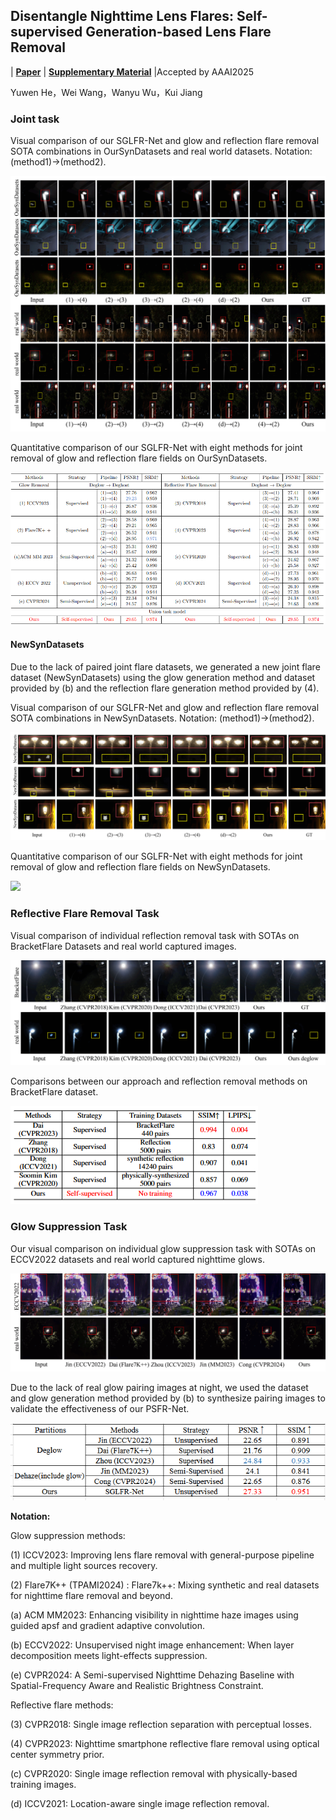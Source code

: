 ## Disentangle Nighttime Lens Flares: Self-supervised Generation-based Lens Flare Removal

| [**Paper**](https://example.com) | [**Supplementary Material**](https://example.com) |Accepted by AAAI2025

Yuwen He，Wei Wang，Wanyu Wu，Kui Jiang

### Joint task

Visual comparison of our SGLFR-Net and glow and reflection flare removal SOTA combinations in OurSynDatasets and real world datasets. Notation: (method1)→(method2).

![Jointtaskpng](pic/Joint_task.png)

Quantitative comparison of our SGLFR-Net with eight methods for joint removal of glow and reflection flare fields on OurSynDatasets.

![Joint_task_metric](pic/OurSynDatasets.png)

#### NewSynDatasets

Due to the lack of paired joint flare datasets, we generated a new joint flare dataset (NewSynDatasets) using the glow generation method and dataset provided by (b) and the reflection flare generation method provided by (4).

Visual comparison of our SGLFR-Net and glow and reflection flare removal SOTA combinations in NewSynDatasets. Notation: (method1)→(method2).

![NewSynDatasetspng](pic/NewSynDatasets.png)

Quantitative comparison of our SGLFR-Net with eight methods for joint removal of glow and reflection flare fields on NewSynDatasets.

![](pic/NewSynDatasets_Metric.png)

### Reflective Flare Removal Task

Visual comparison of individual reflection removal task with SOTAs on BracketFlare Datasets and real world captured images.

![Reflectivetaskpng](pic/Reflective_task.png)

Comparisons between our approach and reflection removal methods on BracketFlare dataset.

![](pic/Reflective_metric.png)

### Glow Suppression Task

Our visual comparison on individual glow suppression task with SOTAs on ECCV2022 datasets and real world captured nighttime glows.

![glowTaskpng](pic/glow_Task.png)

Due to the lack of real glow pairing images at night, we used the dataset and glow generation method provided by (b) to synthesize pairing images to validate the effectiveness of our PSFR-Net.

![](pic/glow_metric.png)

**Notation:**

Glow suppression methods:

(1) ICCV2023: Improving lens flare removal with general-purpose pipeline and multiple light sources recovery.

(2) Flare7K++ (TPAMI2024) : Flare7k++: Mixing synthetic and real datasets for nighttime flare removal and beyond.

(a) ACM MM2023: Enhancing visibility in nighttime haze images using guided apsf and gradient adaptive convolution.

(b) ECCV2022: Unsupervised night image enhancement: When layer decomposition meets light-effects suppression.

(e) CVPR2024: A Semi-supervised Nighttime Dehazing Baseline with Spatial-Frequency Aware and Realistic Brightness Constraint.

Reflective flare methods:

(3) CVPR2018: Single image reflection separation with perceptual losses.

(4) CVPR2023: Nighttime smartphone reflective flare removal using optical center symmetry prior.

(c) CVPR2020: Single image reflection removal with physically-based training images.

(d) ICCV2021: Location-aware single image reflection removal.
